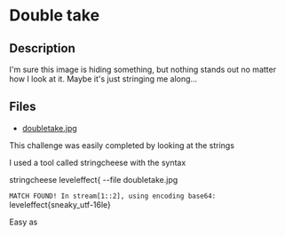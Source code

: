 # Double take

## Description

I'm sure this image is hiding something, but nothing stands out no matter how I look at it. Maybe it's just stringing me along...

## Files

* [doubletake.jpg](files/doubletake.jpg)

This challenge was easily completed by looking at the strings

I used a tool called stringcheese with the syntax

stringcheese leveleffect{ --file doubletake.jpg

`MATCH FOUND! In stream[1::2], using encoding base64:`                                                               
leveleffect{sneaky_utf-16le}

Easy as
